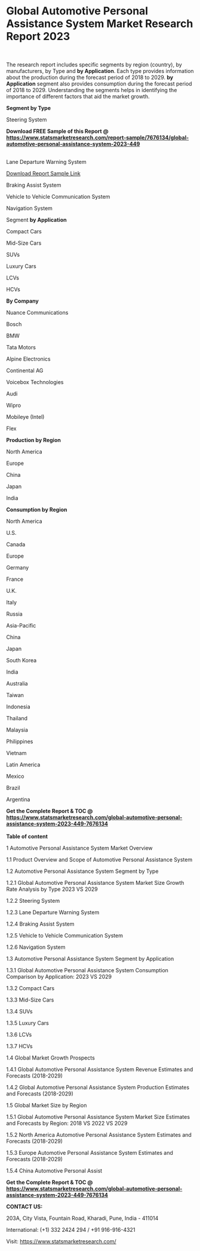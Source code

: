 <h1>Global Automotive Personal Assistance System Market Research Report 2023</h1><br/><p>The research report includes specific segments by region (country), by manufacturers, by Type and <strong>by Application</strong>. Each type provides information about the production during the forecast period of 2018 to 2029. <strong>by Application</strong> segment also provides consumption during the forecast period of 2018 to 2029. Understanding the segments helps in identifying the importance of different factors that aid the market growth.</p><p><strong>Segment by Type</strong></p><p>Steering System</p><div><b>Download FREE Sample of this Report @ <a href="https://www.statsmarketresearch.com/download-free-sample/7676134/global-automotive-personal-assistance-system-2023-449">https://www.statsmarketresearch.com/report-sample/7676134/global-automotive-personal-assistance-system-2023-449</a></b></div><br><p>Lane Departure Warning System</p><p><a href="https://www.statsmarketresearch.com/download-free-sample/7676134/global-automotive-personal-assistance-system-2023-449">Download Report Sample Link</a></p><p>Braking Assist System</p><p>Vehicle to Vehicle Communication System</p><p>Navigation System</p><p>Segment <strong>by Application</strong></p><p>Compact Cars</p><p>Mid-Size Cars</p><p>SUVs</p><p>Luxury Cars</p><p>LCVs</p><p>HCVs</p><p><strong>By Company</strong></p><p>Nuance Communications</p><p>Bosch</p><p>BMW</p><p>Tata Motors</p><p>Alpine Electronics</p><p>Continental AG</p><p>Voicebox Technologies</p><p>Audi</p><p>Wipro</p><p>Mobileye (Intel)</p><p>Flex</p><p><strong>Production by Region</strong></p><p>North America</p><p>Europe</p><p>China</p><p>Japan</p><p>India</p><p><strong>Consumption by Region</strong></p><p>North America</p><p>U.S.</p><p>Canada</p><p>Europe</p><p>Germany</p><p>France</p><p>U.K.</p><p>Italy</p><p>Russia</p><p>Asia-Pacific</p><p>China</p><p>Japan</p><p>South Korea</p><p>India</p><p>Australia</p><p>Taiwan</p><p>Indonesia</p><p>Thailand</p><p>Malaysia</p><p>Philippines</p><p>Vietnam</p><p>Latin America</p><p>Mexico</p><p>Brazil</p><p>Argentina</p><div><b>Get the Complete Report & TOC @ <a href="https://www.statsmarketresearch.com/global-automotive-personal-assistance-system-2023-449-7676134">https://www.statsmarketresearch.com/global-automotive-personal-assistance-system-2023-449-7676134</a></b></div><br><b>Table of content</b><p>1 Automotive Personal Assistance System Market Overview<br />
 
  1.1 Product Overview and Scope of Automotive Personal Assistance System<br />
 
  1.2 Automotive Personal Assistance System Segment by Type<br />
 
  1.2.1 Global Automotive Personal Assistance System Market Size Growth Rate Analysis by Type 2023 VS 2029<br />
 
  1.2.2 Steering System<br />
 
  1.2.3 Lane Departure Warning System<br />
 
  1.2.4 Braking Assist System<br />
 
  1.2.5 Vehicle to Vehicle Communication System<br />
 
  1.2.6 Navigation System<br />
 
  1.3 Automotive Personal Assistance System Segment by Application<br />
 
  1.3.1 Global Automotive Personal Assistance System Consumption Comparison by Application: 2023 VS 2029<br />
 
  1.3.2 Compact Cars<br />
 
  1.3.3 Mid-Size Cars<br />
 
  1.3.4 SUVs<br />
 
  1.3.5 Luxury Cars<br />
 
  1.3.6 LCVs<br />
 
  1.3.7 HCVs<br />
 
  1.4 Global Market Growth Prospects<br />
 
  1.4.1 Global Automotive Personal Assistance System Revenue Estimates and Forecasts (2018-2029)<br />
 
  1.4.2 Global Automotive Personal Assistance System Production Estimates and Forecasts (2018-2029)<br />
 
  1.5 Global Market Size by Region<br />
 
  1.5.1 Global Automotive Personal Assistance System Market Size Estimates and Forecasts by Region: 2018 VS 2022 VS 2029<br />
 
  1.5.2 North America Automotive Personal Assistance System Estimates and Forecasts (2018-2029)<br />
 
  1.5.3 Europe Automotive Personal Assistance System Estimates and Forecasts (2018-2029)<br />
 
  1.5.4 China Automotive Personal Assist<br><div><b>Get the Complete Report & TOC @ <a href="https://www.statsmarketresearch.com/global-automotive-personal-assistance-system-2023-449-7676134">https://www.statsmarketresearch.com/global-automotive-personal-assistance-system-2023-449-7676134</a></b></div></p>
 
 <b>CONTACT US:</b><br>
 
 203A, City Vista, Fountain Road, Kharadi, Pune, India - 411014 <br>
 
 International: (+1) 332 2424 294 / +91 916-916-4321<br>
 
 Visit: <a href="https://www.statsmarketresearch.com/">https://www.statsmarketresearch.com/</a>
 
 <br>